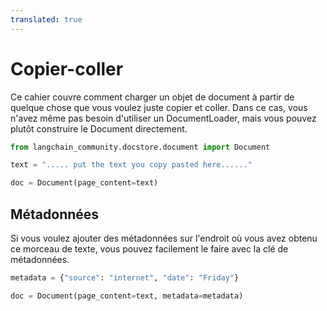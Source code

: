 ```yaml
---
translated: true
---
```


# Copier-coller

Ce cahier couvre comment charger un objet de document à partir de quelque chose que vous voulez juste copier et coller. Dans ce cas, vous n'avez même pas besoin d'utiliser un DocumentLoader, mais vous pouvez plutôt construire le Document directement.

```python
from langchain_community.docstore.document import Document
```

```python
text = "..... put the text you copy pasted here......"
```

```python
doc = Document(page_content=text)
```

## Métadonnées

Si vous voulez ajouter des métadonnées sur l'endroit où vous avez obtenu ce morceau de texte, vous pouvez facilement le faire avec la clé de métadonnées.

```python
metadata = {"source": "internet", "date": "Friday"}
```

```python
doc = Document(page_content=text, metadata=metadata)
```
